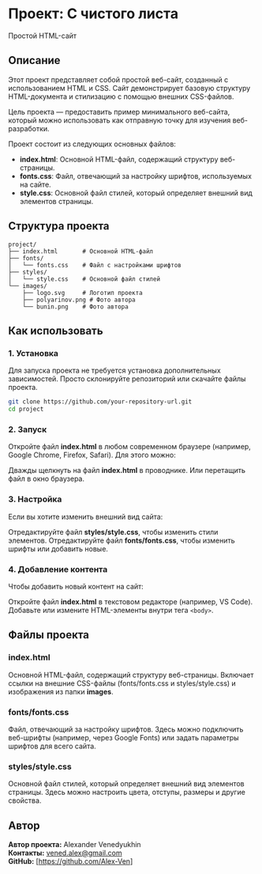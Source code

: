 # Проект: С чистого листа 
Простой HTML-сайт

## Описание
Этот проект представляет собой простой веб-сайт, созданный с использованием HTML и CSS. Сайт демонстрирует базовую структуру HTML-документа и стилизацию с помощью внешних CSS-файлов.

Цель проекта — предоставить пример минимального веб-сайта, который можно использовать как отправную точку для изучения веб-разработки.

Проект состоит из следующих основных файлов:

- **index.html**: Основной HTML-файл, содержащий структуру веб-страницы.
- **fonts.css**: Файл, отвечающий за настройку шрифтов, используемых на сайте.
- **style.css**: Основной файл стилей, который определяет внешний вид элементов страницы.

## Структура проекта
```
project/
├── index.html       # Основной HTML-файл
├── fonts/
│   └── fonts.css    # Файл с настройками шрифтов
├── styles/
│   └── style.css    # Основной файл стилей
└── images/
    ├── logo.svg     # Логотип проекта
    ├── polyarinov.png # Фото автора 
    └── bunin.png    # Фото автора 
```

## Как использовать

### 1. Установка
Для запуска проекта не требуется установка дополнительных зависимостей. Просто склонируйте репозиторий или скачайте файлы проекта.

```bash
git clone https://github.com/your-repository-url.git
cd project
```

### 2. Запуск
Откройте файл **index.html** в любом современном браузере (например, Google Chrome, Firefox, Safari). Для этого можно:

Дважды щелкнуть на файл **index.html** в проводнике.
Или перетащить файл в окно браузера.

### 3. Настройка
Если вы хотите изменить внешний вид сайта:

Отредактируйте файл **styles/style.css**, чтобы изменить стили элементов.
Отредактируйте файл **fonts/fonts.css**, чтобы изменить шрифты или добавить новые.

### 4. Добавление контента
Чтобы добавить новый контент на сайт:

Откройте файл **index.html** в текстовом редакторе (например, VS Code).
Добавьте или измените HTML-элементы внутри тега `<body>`.

## Файлы проекта
### index.html
Основной HTML-файл, содержащий структуру веб-страницы. Включает ссылки на внешние CSS-файлы (fonts/fonts.css и styles/style.css) и изображения из папки **images**.

### fonts/fonts.css
Файл, отвечающий за настройку шрифтов. Здесь можно подключить веб-шрифты (например, через Google Fonts) или задать параметры шрифтов для всего сайта.

### styles/style.css
Основной файл стилей, который определяет внешний вид элементов страницы. Здесь можно настроить цвета, отступы, размеры и другие свойства.

## Автор

**Автор проекта:** Alexander Venedyukhin  
**Контакты:** vened.alex@gmail.com  
**GitHub:** [https://github.com/Alex-Ven]
